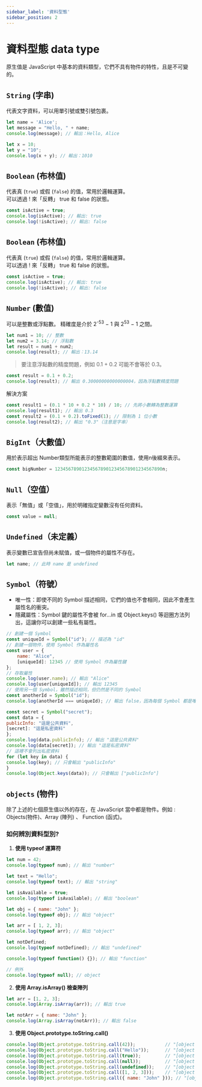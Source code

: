 ```yaml
---
sidebar_label: '資料型態'
sidebar_position: 2
---
```


# 資料型態 data type

原生值是 JavaScript 中基本的資料類型，它們不具有物件的特性，且是不可變的。

## `String` (字串)
代表文字資料，可以用單引號或雙引號包裹。
```javascript
let name = 'Alice'; 
let message = "Hello, " + name; 
console.log(message); // 輸出：Hello, Alice

let x = 10; 
let y = "10"; 
console.log(x + y); // 輸出：1010
```

## `Boolean` (布林值)
代表真 (`true`) 或假 (`false`) 的值，常用於邏輯運算。  
可以透過 ! 來「反轉」 true 和 false 的狀態。

```javascript
const isActive = true;
console.log(isActive); // 輸出: true
console.log(!isActive); // 輸出: false
```

## `Boolean` (布林值)
代表真 (`true`) 或假 (`false`) 的值，常用於邏輯運算。  
可以透過 ! 來「反轉」 true 和 false 的狀態。

```javascript
const isActive = true;
console.log(isActive); // 輸出: true
console.log(!isActive); // 輸出: false
```

## `Number` (數值)
可以是整數或浮點數。
精確度是介於 2<sup>-53</sup> − 1 與 2<sup>53</sup> − 1 之間。

```javascript
let num1 = 10; // 整數 
let num2 = 3.14; // 浮點數 
let result = num1 + num2; 
console.log(result); // 輸出：13.14
```
> 要注意浮點數的精度問題，例如 0.1 + 0.2 可能不會等於 0.3。
```javascript
const result = 0.1 + 0.2;
console.log(result); // 輸出 0.30000000000000004，因為浮點數精度問題
```  
 解決方案
```javascript
const result1 = (0.1 * 10 + 0.2 * 10) / 10; // 先將小數轉為整數運算 
console.log(result1); // 輸出 0.3
const result2 = (0.1 + 0.2).toFixed(1); // 限制為 1 位小數
console.log(result2); // 輸出 "0.3"（注意是字串）
```

## `BigInt`（大數值）
用於表示超出 Number類型所能表示的整數範圍的數值，使用n後綴來表示。

```javascript
const bigNumber = 1234567890123456789012345678901234567890n;
```

## `Null`（空值）
表示「無值」或「空值」，用於明確指定變數沒有任何資料。

```javascript
const value = null;
```

## `Undefined`（未定義）
表示變數已宣告但尚未賦值，或一個物件的屬性不存在。

```javascript
let name; // 此時 name 是 undefined
```

## `Symbol`（符號）
- 唯一性：即使不同的 Symbol 描述相同，它們的值也不會相同，因此不會產生屬性名的衝突。
- 隱藏屬性：Symbol 鍵的屬性不會被 for...in 或 Object.keys() 等迴圈方法列出，這讓你可以創建一些私有屬性。

```javascript
// 創建一個 Symbol
const uniqueId = Symbol("id"); // 描述為 "id"
// 創建一個物件，使用 Symbol 作為屬性名
const user = {
    name: "Alice",
    [uniqueId]: 12345 // 使用 Symbol 作為屬性鍵
};
// 存取屬性
console.log(user.name); // 輸出 "Alice"
console.log(user[uniqueId]); // 輸出 12345
// 使用另一個 Symbol，雖然描述相同，但仍然是不同的 Symbol
const anotherId = Symbol("id");
console.log(anotherId === uniqueId); // 輸出 false，因為每個 Symbol 都是唯一的
```
```javascript
const secret = Symbol("secret");
const data = {
publicInfo: "這是公共資料",
[secret]: "這是私密資料"
};
console.log(data.publicInfo); // 輸出 "這是公共資料"
console.log(data[secret]); // 輸出 "這是私密資料"
// 這裡不會列出私密資料
for (let key in data) {
console.log(key); // 只會輸出 "publicInfo"
}
console.log(Object.keys(data)); // 只會輸出 ["publicInfo"]
```

## `objects` (物件)
除了上述的七個原生值以外的存在，在 JavaScript 當中都是物件。例如 : Objects(物件)、Array (陣列) 、 Function (函式)。

### 如何辨別資料型別?
1. **使用 typeof 運算符**
  ```javascript
  let num = 42;
  console.log(typeof num); // 輸出 "number"

  let text = "Hello";
  console.log(typeof text); // 輸出 "string"

  let isAvailable = true;
  console.log(typeof isAvailable); // 輸出 "boolean"

  let obj = { name: "John" };
  console.log(typeof obj); // 輸出 "object"

  let arr = [ 1, 2, 3];
  console.log(typeof arr); // 輸出 "object"

  let notDefined;
  console.log(typeof notDefined); // 輸出 "undefined"

  console.log(typeof function() {}); // 輸出 "function"

  // 例外
  console.log(typeof null); // object
  ```

2. **使用 Array.isArray() 檢查陣列**
  ```javascript
  let arr = [1, 2, 3];
  console.log(Array.isArray(arr)); // 輸出 true

  let notArr = { name: "John" };
  console.log(Array.isArray(notArr)); // 輸出 false
  ```  
3. **使用 Object.prototype.toString.call()**
  ```javascript
  console.log(Object.prototype.toString.call(42));           // "[object Number]"
  console.log(Object.prototype.toString.call("Hello"));      // "[object String]"
  console.log(Object.prototype.toString.call(true));         // "[object Boolean]"
  console.log(Object.prototype.toString.call(null));         // "[object Null]"
  console.log(Object.prototype.toString.call(undefined));    // "[object Undefined]"
  console.log(Object.prototype.toString.call([1, 2, 3]));    // "[object Array]"
  console.log(Object.prototype.toString.call({ name: "John" })); // "[object Object]"
  ```

